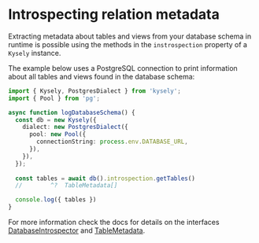 # Introspecting relation metadata

Extracting metadata about tables and views from your database schema in runtime is possible using the methods in the `instrospection` property of a `Kysely` instance.

The example below uses a PostgreSQL connection to print information about all tables and views found in the database schema:

```ts
import { Kysely, PostgresDialect } from 'kysely';
import { Pool } from 'pg';

async function logDatabaseSchema() {
  const db = new Kysely({
    dialect: new PostgresDialect({
      pool: new Pool({
        connectionString: process.env.DATABASE_URL,
      }),
    }),
  });
  
  const tables = await db().introspection.getTables()
  //        ^?  TableMetadata[]

  console.log({ tables })
}
```

For more information check the docs for details on the interfaces [DatabaseIntrospector](https://koskimas.github.io/kysely/interfaces/DatabaseIntrospector.html) and [TableMetadata](https://koskimas.github.io/kysely/interfaces/TableMetadata.html).
